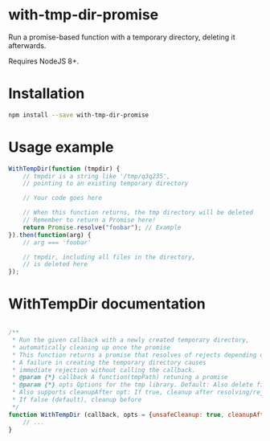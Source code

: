 # with-tmp-dir-promise
Run a promise-based function with a temporary directory, deleting it afterwards.

Requires NodeJS 8+.

# Installation

```sh
npm install --save with-tmp-dir-promise
```

# Usage example

```js
WithTempDir(function (tmpdir) {
    // tmpdir is a string like '/tmp/q3q235',
    // pointing to an existing temporary directory

    // Your code goes here

    // When this function returns, the tmp directory will be deleted
    // Remember to return a Promise here!
    return Promise.resolve("foobar"); // Example
}).then(function(arg) {
    // arg === 'foobar'

    // tmpdir, including all files in the directory,
    // is deleted here
});
```

# WithTempDir documentation

```js

/**
 * Run the given callback with a newly created temporary directory,
 * automatically cleaning up once the promise
 * This function returns a promise that resolves of rejects depending on
 * A failure in creating the temporary directory causes
 * immediate rejection without calling the callback.
 * @param {*} callback A function(tmpPath) retuning a promise
 * @param {*} opts Options for the tmp library. Default: Also delete files in the directory.
 * Also supports cleanupAfter opt: If true, cleanup after resolving/rejecting the returned Promise.
 * If false (default), cleanup before
 */
function WithTempDir (callback, opts = {unsafeCleanup: true, cleanupAfter: false}) {
    // ...
}
```
